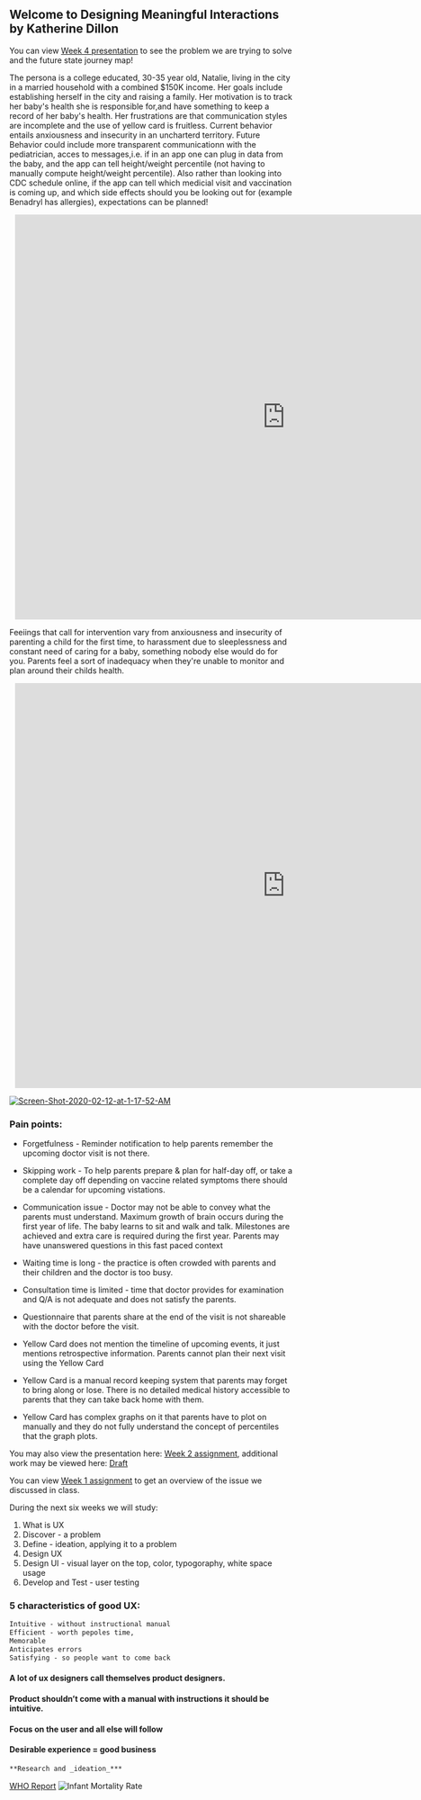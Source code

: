 ## Welcome to Designing Meaningful Interactions by Katherine Dillon



You can view [Week 4 presentation](https://docs.google.com/presentation/d/1d0VlyH_sJjfWlDtPem4eYXyoOKvPOLYIcXUFmmIPWgE/edit?usp=sharing) to see the problem we are trying to solve and the future state journey map!


The persona is a college educated, 30-35 year old, Natalie, living in the city in a married household with a combined $150K income. Her goals include establishing herself in the city and raising a family. Her motivation is to track her baby's health she is responsible for,and have something to keep a record of her baby's health. Her frustrations are that communication styles are incomplete and the use of yellow card is fruitless. Current behavior entails anxiousness and insecurity in an uncharterd territory. Future Behavior could include more transparent communicationn with the pediatrician, acces to messages,i.e. if in an app one can plug in data from the baby, and the app can tell height/weight percentile (not having to manually compute height/weight percentile). Also rather than looking into CDC schedule online, if the app can tell which medicial visit and vaccination is coming up, and which side effects should you be looking out for (example Benadryl has allergies), expectations can be planned! 

<div style="width: 960px; height: 720px; margin: 10px; position: relative;"><iframe allowfullscreen frameborder="0" style="width:960px; height:720px" src="https://www.lucidchart.com/documents/embeddedchart/0c71de23-71a6-41f7-945e-6614a8a51a0b" id="OG7wMhvW_Dvr"></iframe></div>

Feeiings that call for intervention vary from anxiousness and insecurity of parenting a child for the first time, to harassment due to sleeplessness and constant need of caring for a baby, something nobody else would do for you. Parents feel a sort of inadequacy when they're unable to monitor and plan around their childs health.

<div style="width: 960px; height: 720px; margin: 10px; position: relative;"><iframe allowfullscreen frameborder="0" style="width:960px; height:720px" src="https://www.lucidchart.com/documents/embeddedchart/86138730-5a45-4248-97e5-290b9dff342f" id="cF7wV2W6cnN_"></iframe></div>



<a href="https://ibb.co/4RWRjD2"><img src="https://i.ibb.co/HT7TrMC/Screen-Shot-2020-02-12-at-1-17-52-AM.png" alt="Screen-Shot-2020-02-12-at-1-17-52-AM" border="0"></a>

### Pain points:

- Forgetfulness - Reminder notification to help parents remember the upcoming doctor visit is not there.

- Skipping work  - To help parents prepare & plan for half-day off, or take a complete day off depending on vaccine  related symptoms there should be a calendar for upcoming vistations.

- Communication issue - Doctor may not be able to convey what the parents must understand. Maximum growth of brain occurs during the first year of life. The baby learns to sit and walk and talk. Milestones are achieved and extra care is required during the first year. Parents may have unanswered questions in this fast paced context

- Waiting time is long - the practice is often crowded with parents and their children and the doctor is too busy. 

- Consultation time is limited - time that doctor provides for examination and Q/A is not adequate and does not satisfy the parents. 

- Questionnaire  that parents share at the end of the visit  is not shareable with the doctor before the visit. 

- Yellow Card does not mention the timeline of  upcoming events, it just mentions retrospective information. Parents cannot plan their next visit using the Yellow Card

- Yellow Card is a manual record keeping system that parents may forget to bring along or lose. There is no detailed medical history accessible to parents that they can take back home with them. 

- Yellow Card has complex graphs on it that parents have to plot on manually and they do not fully understand the concept of percentiles that the graph plots. 

You may also view the presentation here: [Week 2 assignment](https://docs.google.com/presentation/d/1rmCEI9mxrBIwhK_9jC0UuLdtaj3pPm7GnEphu9-QTo4/edit?usp=sharing), additional work may be viewed here: [Draft](https://docs.google.com/presentation/d/1PdGTNkk3kwJqzzhY7qmCddiQNnnOptJWOikt1MQV4B0/edit#slide=id.g6ecccd1907_0_165)



You can view [Week 1 assignment](https://docs.google.com/presentation/d/1vgpuJA4gBx7ddJbG7qAa_ueDPiDff4OaIl3Gv5FYZaU/edit#slide=id.p) to get an overview of the issue we discussed in class. 

During the next six weeks we will study:

1. What is UX
2. Discover - a problem
3. Define - ideation, applying it to a problem
4. Design UX
5. Design UI - visual layer on the top, color, typogoraphy, white space usage 
6. Develop and Test - user testing


### 5 characteristics of good UX:
```markdown
Intuitive - without instructional manual
Efficient - worth pepoles time,
Memorable
Anticipates errors
Satisfying - so people want to come back
```

#### A lot of ux designers call themselves product designers.
#### Product shouldn’t come with a manual with instructions it should be intuitive. 
#### Focus on the user and all else will follow 
#### Desirable experience = good business 

```markdown
**Research and _ideation_***
```
[WHO Report](www.timesvr.com) ![Infant Mortality Rate](https://images.unsplash.com/photo-1562887106-0ba63ac82e02?ixlib=rb-1.2.1&dpr=2&auto=format&fit=crop&w=416&h=312&q=60)




